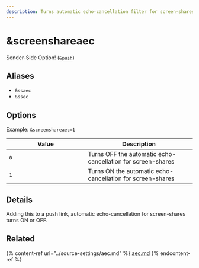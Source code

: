```yaml
---
description: Turns automatic echo-cancellation filter for screen-shares ON or OFF
---
```


# \&screenshareaec

Sender-Side Option! ([`&push`](../source-settings/push.md))

## Aliases

* `&ssaec`
* `&ssec`

## Options

Example: `&screenshareaec=1`

<table><thead><tr><th width="197">Value</th><th>Description</th></tr></thead><tbody><tr><td><code>0</code></td><td>Turns OFF the automatic echo-cancellation for screen-shares</td></tr><tr><td><code>1</code></td><td>Turns ON the automatic echo-cancellation for screen-shares</td></tr></tbody></table>

## Details

Adding this to a push link, automatic echo-cancellation for screen-shares turns ON or OFF.

## Related

{% content-ref url="../source-settings/aec.md" %}
[aec.md](../source-settings/aec.md)
{% endcontent-ref %}
